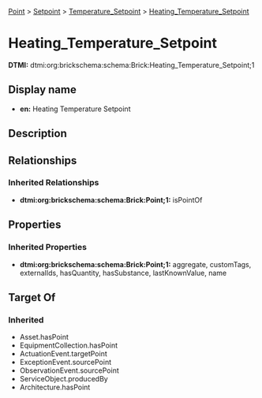 [Point](../../../Point.md) > [Setpoint](../../Setpoint.md) > [Temperature_Setpoint](../Temperature_Setpoint.md) > [Heating_Temperature_Setpoint](.)
# Heating_Temperature_Setpoint
**DTMI:** dtmi:org:brickschema:schema:Brick:Heating_Temperature_Setpoint;1
## Display name
- **en:** Heating Temperature Setpoint
## Description
## Relationships
### Inherited Relationships
* **dtmi:org:brickschema:schema:Brick:Point;1:** isPointOf
## Properties
### Inherited Properties
* **dtmi:org:brickschema:schema:Brick:Point;1:** aggregate, customTags, externalIds, hasQuantity, hasSubstance, lastKnownValue, name
## Target Of
### Inherited
* Asset.hasPoint
* EquipmentCollection.hasPoint
* ActuationEvent.targetPoint
* ExceptionEvent.sourcePoint
* ObservationEvent.sourcePoint
* ServiceObject.producedBy
* Architecture.hasPoint
